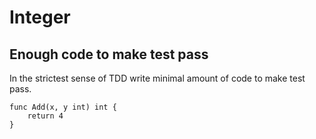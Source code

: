 # Integer
## Enough code to make test pass
In the strictest sense of TDD write minimal amount of code to make test pass.
```
func Add(x, y int) int {
	return 4
}
```